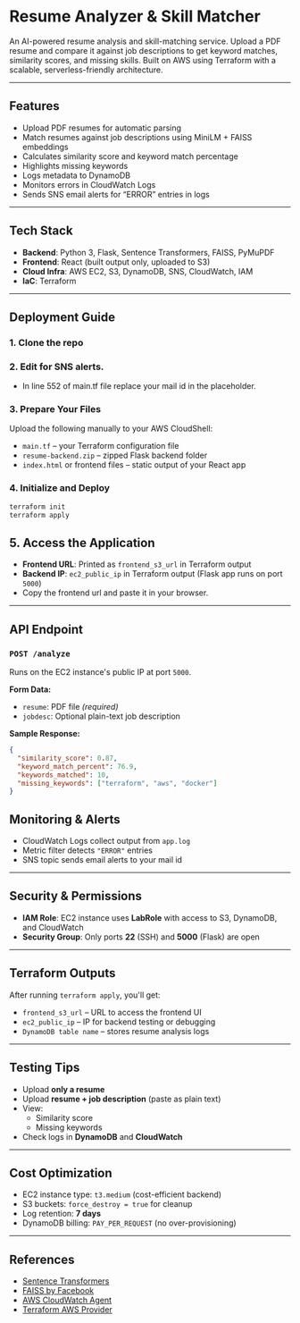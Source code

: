 # Resume Analyzer & Skill Matcher

An AI-powered resume analysis and skill-matching service. Upload a PDF resume and compare it against job descriptions to get keyword matches, similarity scores, and missing skills. Built on AWS using Terraform with a scalable, serverless-friendly architecture.

---

## Features

- Upload PDF resumes for automatic parsing
- Match resumes against job descriptions using MiniLM + FAISS embeddings
- Calculates similarity score and keyword match percentage
- Highlights missing keywords
- Logs metadata to DynamoDB
- Monitors errors in CloudWatch Logs
- Sends SNS email alerts for “ERROR” entries in logs

---
## Tech Stack

- **Backend**: Python 3, Flask, Sentence Transformers, FAISS, PyMuPDF
- **Frontend**: React (built output only, uploaded to S3)
- **Cloud Infra**: AWS EC2, S3, DynamoDB, SNS, CloudWatch, IAM
- **IaC**: Terraform

---

## Deployment Guide

### 1. **Clone the repo**
### 2. Edit for SNS alerts.
- In line 552 of main.tf file replace your mail id in the placeholder.
### 3. Prepare Your Files
Upload the following manually to your AWS CloudShell:
- `main.tf` – your Terraform configuration file
- `resume-backend.zip` – zipped Flask backend folder
- `index.html` or frontend files – static output of your React app

### 4. Initialize and Deploy
```bash
terraform init
terraform apply
```
## 5. Access the Application

- **Frontend URL**: Printed as `frontend_s3_url` in Terraform output  
- **Backend IP**: `ec2_public_ip` in Terraform output (Flask app runs on port `5000`)
- Copy the frontend url and paste it in your browser.

---

## API Endpoint

### `POST /analyze`  
Runs on the EC2 instance's public IP at port `5000`.

**Form Data:**
- `resume`: PDF file *(required)*
- `jobdesc`: Optional plain-text job description

**Sample Response:**
```json
{
  "similarity_score": 0.87,
  "keyword_match_percent": 76.9,
  "keywords_matched": 10,
  "missing_keywords": ["terraform", "aws", "docker"]
}
```
## Monitoring & Alerts

- CloudWatch Logs collect output from `app.log`  
- Metric filter detects `"ERROR"` entries  
- SNS topic sends email alerts to your mail id  

---

## Security & Permissions

- **IAM Role**: EC2 instance uses **LabRole** with access to S3, DynamoDB, and CloudWatch  
- **Security Group**: Only ports **22** (SSH) and **5000** (Flask) are open  

---

## Terraform Outputs

After running `terraform apply`, you'll get:

- `frontend_s3_url` – URL to access the frontend UI  
- `ec2_public_ip` – IP for backend testing or debugging  
- `DynamoDB table name` – stores resume analysis logs  

---

## Testing Tips

- Upload **only a resume**  
- Upload **resume + job description** (paste as plain text)  
- View:
  - Similarity score  
  - Missing keywords  
- Check logs in **DynamoDB** and **CloudWatch**

---

## Cost Optimization

- EC2 instance type: `t3.medium` (cost-efficient backend)  
- S3 buckets: `force_destroy = true` for cleanup  
- Log retention: **7 days**  
- DynamoDB billing: `PAY_PER_REQUEST` (no over-provisioning)  

---

## References

- [Sentence Transformers](https://www.sbert.net/)  
- [FAISS by Facebook](https://github.com/facebookresearch/faiss)  
- [AWS CloudWatch Agent](https://docs.aws.amazon.com/AmazonCloudWatch/latest/monitoring/Install-CloudWatch-Agent.html)  
- [Terraform AWS Provider](https://registry.terraform.io/providers/hashicorp/aws/latest/docs)

